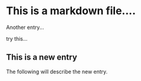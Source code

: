 # This is a markdown file....

Another entry...

try this...

## This is a new entry
The following will describe the new entry.